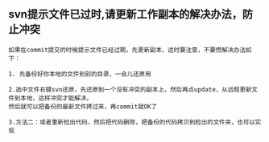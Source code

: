## svn提示文件已过时,请更新工作副本的解决办法，防止冲突 
```
如果在commit提交的时候提示文件已经过期，先更新副本，这时要注意，不要慌解决办法如下：

1. 先备份好你本地的文件到别的目录，一会儿还原用

2.选中文件右键svn还原，先还原到一个没有冲突的副本上，然后再点update，从远程更新文件到本地，这样冲突才能解决，
然后就可以把备份的最新文件拷过来，再commit就OK了

3.方法二：或者重新检出代码，然后把代码删除，把备份的代码拷贝到检出的文件夹，也可以实现

```
